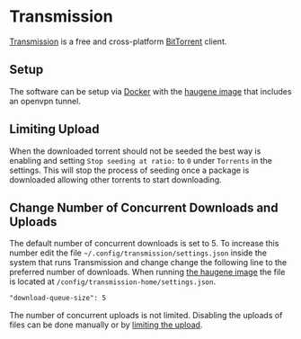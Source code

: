 # Transmission

[Transmission](https://transmissionbt.com/) is a free and cross-platform
[BitTorrent](/wiki/bittorrent.md) client.

## Setup

The software can be setup via [Docker](/wiki/docker.md) with the
[haugene image](./docker-images/haugene_-_transmission-openvpn.md) that
includes an openvpn tunnel.

## Limiting  Upload

When the downloaded torrent should not be seeded the best way is enabling and
setting `Stop seeding at ratio:` to `0` under `Torrents` in the settings.
This will stop the process of seeding once a package is downloaded allowing
other torrents to start downloading.

## Change Number of Concurrent Downloads and Uploads

The default number of concurrent downloads is set to 5.
To increase this number edit the file `~/.config/transmission/settings.json`
inside the system that runs Transmission and change change the following line to
the preferred number of downloads.
When running
[the haugene image](./docker-images/haugene_-_transmission-openvpn.md) the file
is located at `/config/transmission-home/settings.json`.

```txt
"download-queue-size": 5
```

The number of concurrent uploads is not limited.
Disabling the uploads of files can be done manually or by
[limiting the upload](#limiting-upload).

